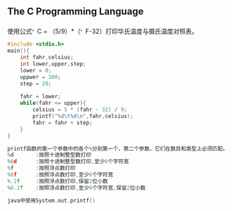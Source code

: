 The C Programming Language
-------
使用公式<sup>。</sup>C = （5/9）*（<sup>。</sup>F-32）打印华氏温度与摄氏温度对照表。
```c
#include <stdio.h>
main(){
    int fahr,celsius;
    int lower,upper,step;
    lower = 0;
    uppwer = 300;
    step = 20;
    
    fahr = lower;
    while(fahr <= upper){
        celsius = 5 * (fahr - 32) / 9;
        printf("%d\t%d\n",fahr,celsius);
        fahr = fahr + step;
    }
}

printf函数的第一个参数中的各个%分别第一个、第二个参数，它们在数目和类型上必须匹配。
%d       :按照十进制整型数打印
%6d      :按照十进制整型数打印,至少6个字符宽
%f       :按照浮点数打印
%6f      :按照浮点数打印,至少6个字符宽  
%.2f     :按照浮点数打印,保留2位小数
%6.2f    :按照浮点数打印,至少6个字符宽,保留2位小数

java中使用System.out.printf()
```
